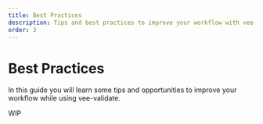 ```yaml
---
title: Best Practices
description: Tips and best practices to improve your workflow with vee-validate
order: 3
---
```


# Best Practices

In this guide you will learn some tips and opportunities to improve your workflow while using vee-validate.

WIP
